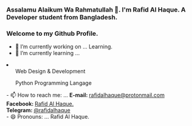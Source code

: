 ### Assalamu Alaikum Wa Rahmatullah 👋. I'm Rafid Al Haque. A Developer student from Bangladesh.

### Welcome to my Github Profile.

<!--
**rafidalhaque/rafidalhaque** is a ✨ _special_ ✨ repository because its `README.md` (this file) appears on your GitHub profile.

Here are some ideas to get you started:
-->
- 🔭 I’m currently working on ... Learning.
- 🌱 I’m currently learning ... 
<li>
  <ul>Web Design & Development</ul>
  <ul>Python Programming Langage</ul>
</li>
<!--
- 👯 I’m looking to collaborate on ...
- 🤔 I’m looking for help with ...
- 💬 Ask me about ...
-->
- 📫 How to reach me: ... 
<strong>E-mail: </strong><a href="mailto:rafidalhaque@protonmail.com">rafidalhaque@protonmail.com</a><br/>
<strong>Facebook: </strong><a href="https://www.facebook.com/rafidalhaqueofficial" target="blank">Rafid Al Haque.</a><br/>
<strong>Telegram: </strong><a href="https://www.t.me/rafidalhaque" target="blank">@rafidalhaque</a><br/>
- 😄 Pronouns: ... Rafid Al Haque. 
<!--
- ⚡ Fun fact: ...
-->

<!--        
Contact:<br/>
        <strong>Address: </strong> West Shanarpar, Demra, Dhaka.<br/>
        <strong>E-mail: </strong><a href="mailto:rafidalhaque3@gmail.com">rafidalhaque3@gmail.com</a><br/>
        <h4><u>Social Media:</u></h4>
        <strong>Facebook: </strong><a href="https://www.facebook.com/rafidalhaque" target="blank">Rafid Al Haque.</a><br/>
        <strong>Twitter: </strong><a href="https://www.twitter.com/rafidalhaque" target="blank">@rafidalhaque</a><br/>
        <strong>Instagram: </strong><a href="https://www.instagram.com/rafidalhaqueofficial" target="blank">@rafidalhaqueofficial</a><br/>
        <strong>Aladdin.social: </strong><a href="https://www.aladdin.social/rafidalhaque" target="blank">@rafidalhaque</a><br/>
        <strong>Github: </strong><a href="https://www.github.com/rafidalhaque" target="blank">@rafidalhaque</a><br/>
        <strong>Telegram: </strong><a href="https://www.t.me/rafidalhaque" target="blank">@rafidalhaque</a><br/>
        <strong>Skype: </strong><a href="skype:rafid2_2" target="blank">rafid2_2</a><br/>
        <strong>Website: </strong><a href="https://www.rafidalhaque.weebly.com/" target="blank">Rafid Al Haque.</a><br/> 
-->
